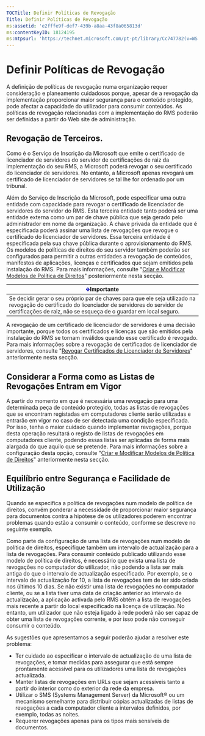 ```yaml
---
TOCTitle: Definir Políticas de Revogação
Title: Definir Políticas de Revogação
ms:assetid: 'e2fffe9f-def7-439b-a8aa-43f8a065813d'
ms:contentKeyID: 18124195
ms:mtpsurl: 'https://technet.microsoft.com/pt-pt/library/Cc747782(v=WS.10)'
---
```


Definir Políticas de Revogação
==============================

A definição de políticas de revogação numa organização requer consideração e planeamento cuidadosos porque, apesar de a revogação da implementação proporcionar maior segurança para o conteúdo protegido, pode afectar a capacidade do utilizador para consumir conteúdos. As políticas de revogação relacionadas com a implementação do RMS poderão ser definidas a partir do Web site de administração.

Revogação de Terceiros.
-----------------------

Como é o Serviço de Inscrição da Microsoft que emite o certificado de licenciador de servidores do servidor de certificações de raiz da implementação do seu RMS, a Microsoft poderá revogar o seu certificado do licenciador de servidores. No entanto, a Microsoft apenas revogará um certificado de licenciador de servidores se tal lhe for ordenado por um tribunal.

Além do Serviço de Inscrição da Microsoft, pode especificar uma outra entidade com capacidade para revogar o certificado de licenciador de servidores do servidor do RMS. Esta terceira entidade tanto poderá ser uma entidade externa como um par de chave pública que seja gerado pelo administrador em nome da organização. A chave privada da entidade que é especificada poderá assinar uma lista de revogações que revogue o certificado do licenciador de servidores. Essa terceira entidade é especificada pela sua chave pública durante o aprovisionamento do RMS. Os modelos de políticas de direitos do seu servidor também poderão ser configurados para permitir a outras entidades a revogação de conteúdos, manifestos de aplicações, licenças e certificados que sejam emitidos pela instalação do RMS. Para mais informações, consulte "[Criar e Modificar Modelos de Política de Direitos](https://technet.microsoft.com/6014176f-ef71-4d29-b3e3-da129c18563d)" posteriormente nesta secção.

| ![](/security-updates/images/Cc747782.Important(WS.10).gif)Importante                                                                                                                                     |
|----------------------------------------------------------------------------------------------------------------------------------------------------------------------------------------------------------------------|
| Se decidir gerar o seu próprio par de chaves para que ele seja utilizado na revogação do certificado do licenciador de servidores do servidor de certificações de raiz, não se esqueça de o guardar em local seguro. |

A revogação de um certificado de licenciador de servidores é uma decisão importante, porque todos os certificados e licenças que são emitidos pela instalação do RMS se tornam inválidos quando esse certificado é revogado. Para mais informações sobre a revogação de certificados de licenciador de servidores, consulte "[Revogar Certificados de Licenciador de Servidores](https://technet.microsoft.com/8020861d-d196-4431-8282-044675ef5616)" anteriormente nesta secção.

Considerar a Forma como as Listas de Revogações Entram em Vigor
---------------------------------------------------------------

A partir do momento em que é necessária uma revogação para uma determinada peça de conteúdo protegido, todas as listas de revogações que se encontram registadas em computadores cliente serão utilizadas e entrarão em vigor no caso de ser detectada uma condição especificada. Por isso, tenha o maior cuidado quando implementar revogações, porque desta operação resultará o registo de listas de revogações em computadores cliente, podendo essas listas ser aplicadas de forma mais alargada do que aquilo que se pretende. Para mais informações sobre a configuração desta opção, consulte "[Criar e Modificar Modelos de Política de Direitos](https://technet.microsoft.com/6014176f-ef71-4d29-b3e3-da129c18563d)" anteriormente nesta secção.

Equilíbrio entre Segurança e Facilidade de Utilização
-----------------------------------------------------

Quando se especifica a política de revogações num modelo de política de direitos, convém ponderar a necessidade de proporcionar maior segurança para documentos contra a hipótese de os utilizadores poderem encontrar problemas quando estão a consumir o conteúdo, conforme se descreve no seguinte exemplo.

Como parte da configuração de uma lista de revogações num modelo de política de direitos, especifique também um intervalo de actualização para a lista de revogações. Para consumir conteúdo publicado utilizando esse modelo de política de direitos, é necessário que exista uma lista de revogações no computador do utilizador, não podendo a lista ser mais antiga do que o intervalo de actualização especificado. Por exemplo, se o intervalo de actualização for 10, a lista de revogações tem de ter sido criada nos últimos 10 dias. Se não existir uma lista de revogações no computador cliente, ou se a lista tiver uma data de criação anterior ao intervalo de actualização, a aplicação activada pelo RMS obtém a lista de revogações mais recente a partir do local especificado na licença de utilização. No entanto, um utilizador que não esteja ligado à rede poderá não ser capaz de obter uma lista de revogações corrente, e por isso pode não conseguir consumir o conteúdo.

As sugestões que apresentamos a seguir poderão ajudar a resolver este problema:

-   Ter cuidado ao especificar o intervalo de actualização de uma lista de revogações, e tomar medidas para assegurar que está sempre prontamente acessível para os utilizadores uma lista de revogações actualizada.
-   Manter listas de revogações em URLs que sejam acessíveis tanto a partir do interior como do exterior da rede da empresa.
-   Utilizar o SMS (Systems Management Server) da Microsoft® ou um mecanismo semelhante para distribuir cópias actualizadas de listas de revogações a cada computador cliente a intervalos definidos, por exemplo, todas as noites.
-   Requerer revogações apenas para os tipos mais sensíveis de documentos.
